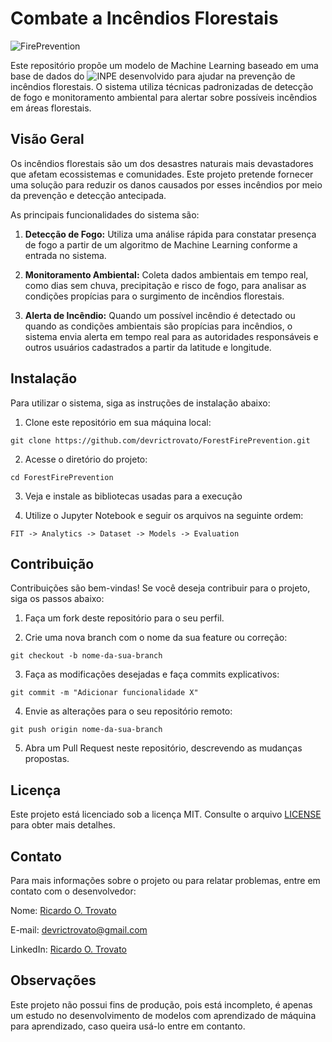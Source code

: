 # Combate a Incêndios Florestais

![FirePrevention](https://github.com/devrictrovato/ForestFirePrevention/assets/66500781/e60017cf-6b58-4469-8a2c-3f35c0901705)

Este repositório propõe um modelo de Machine Learning baseado em uma base de dados do ![INPE](https://queimadas.dgi.inpe.br/queimadas/bdqueimadas) desenvolvido para ajudar na prevenção de incêndios florestais. O sistema utiliza técnicas padronizadas de detecção de fogo e monitoramento ambiental para alertar sobre possíveis incêndios em áreas florestais.

## Visão Geral

Os incêndios florestais são um dos desastres naturais mais devastadores que afetam ecossistemas e comunidades. Este projeto pretende fornecer uma solução para reduzir os danos causados por esses incêndios por meio da prevenção e detecção antecipada.

As principais funcionalidades do sistema são:

1. **Detecção de Fogo:** Utiliza uma análise rápida para constatar presença de fogo a partir de um algoritmo de Machine Learning conforme a entrada no sistema.

2. **Monitoramento Ambiental:** Coleta dados ambientais em tempo real, como dias sem chuva, precipitação e risco de fogo, para analisar as condições propícias para o surgimento de incêndios florestais.

3. **Alerta de Incêndio:** Quando um possível incêndio é detectado ou quando as condições ambientais são propícias para incêndios, o sistema envia alerta em tempo real para as autoridades responsáveis e outros usuários cadastrados a partir da latitude e longitude.

## Instalação

Para utilizar o sistema, siga as instruções de instalação abaixo:

1. Clone este repositório em sua máquina local:

```
git clone https://github.com/devrictrovato/ForestFirePrevention.git
```

2. Acesse o diretório do projeto:

```
cd ForestFirePrevention
```

3. Veja e instale as bibliotecas usadas para a execução

4. Utilize o Jupyter Notebook e seguir os arquivos na seguinte ordem:

```
FIT -> Analytics -> Dataset -> Models -> Evaluation
```

## Contribuição

Contribuições são bem-vindas! Se você deseja contribuir para o projeto, siga os passos abaixo:

1. Faça um fork deste repositório para o seu perfil.

2. Crie uma nova branch com o nome da sua feature ou correção:

```
git checkout -b nome-da-sua-branch
```

3. Faça as modificações desejadas e faça commits explicativos:

```
git commit -m "Adicionar funcionalidade X" 
```

4. Envie as alterações para o seu repositório remoto:

```
git push origin nome-da-sua-branch
```

5. Abra um Pull Request neste repositório, descrevendo as mudanças propostas.

## Licença

Este projeto está licenciado sob a licença MIT. Consulte o arquivo [LICENSE](https://github.com/devrictrovato/ForestFirePrevention/blob/main/LICENSE) para obter mais detalhes.

## Contato

Para mais informações sobre o projeto ou para relatar problemas, entre em contato com o desenvolvedor:

Nome: [Ricardo O. Trovato](https://github.com/devrictrovato)

E-mail: devrictrovato@gmail.com

LinkedIn: [Ricardo O. Trovato](https://www.linkedin.com/in/ricardo-de-oliveira-trovato/)

## Observações

Este projeto não possui fins de produção, pois está incompleto, é apenas um estudo no desenvolvimento de modelos com aprendizado de máquina para aprendizado, caso queira usá-lo entre em contanto.
